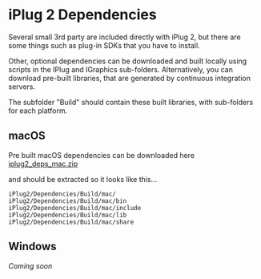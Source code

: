 # iPlug 2 Dependencies

Several small 3rd party are included directly with iPlug 2, but there are some things such as plug-in SDKs 
that you have to install.

Other, optional dependencies can be downloaded and built locally using scripts in the IPlug and IGraphics sub-folders. Alternatively, you can download pre-built libraries, that are generated by continuous integration servers.

The subfolder "Build" should contain these built libraries, with sub-folders for each platform.

## macOS

Pre built macOS dependencies can be downloaded here [iplug2_deps_mac.zip](https://github.com/iPlug2/iPlug2/releases/download/setup/iplug2_deps_mac.zip)

and should be extracted so it looks like this...

```
iPlug2/Dependencies/Build/mac/
iPlug2/Dependencies/Build/mac/bin
iPlug2/Dependencies/Build/mac/include
iPlug2/Dependencies/Build/mac/lib
iPlug2/Dependencies/Build/mac/share
```

## Windows

*Coming soon*

